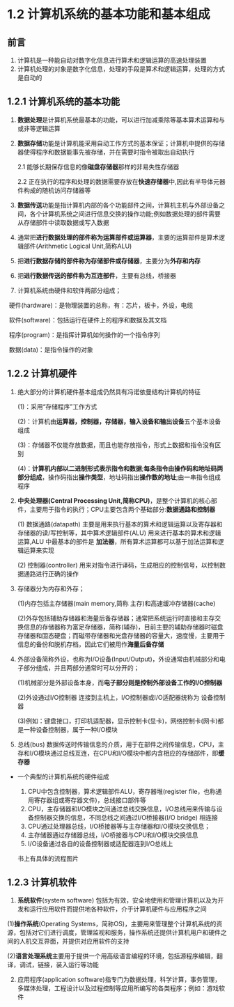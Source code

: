 # 1.2 计算机系统的基本功能和基本组成

## 前言

1. 计算机是一种能自动对数字化信息进行算术和逻辑运算的高速处理装置
2. 计算机处理的对象是数字化信息，处理的手段是算术和逻辑运算，处理的方式是自动的

## 1.2.1 计算机系统的基本功能

1. **数据处理**是计算机系统最基本的功能，可以进行加减乘除等基本算术运算和与或非等逻辑运算

2. **数据存储**功能是计算机能采用自动工作方式的基本保证；计算机中提供的存储器使得程序和数据能事先被存储，并在需要时指令被取出自动执行

   2.1 能够长期保存信息的像**磁盘存储器**那样的非易失性存储器

   2.2 正在执行的程序和处理的数据需要存放在**快速存储器**中,因此有半导体元器件构成的随机访问存储器等

3. **数据传送**功能是指计算机内部的各个功能部件之间，计算机主机与外部设备之间，各个计算机系统之间进行信息交换的操作功能;例如数据处理的部件需要从存储部件中读取数据或写入数据

4. 通常把**进行数据处理的部件称为运算部件或运算器**，主要的运算部件是算术逻辑部件(Arithmetic   Logical Unit,简称ALU)

5. 把**进行数据存储的部件称为存储部件或存储器**，主要分为**外存和内存**

6. 把**进行数据传送的部件称为互连部件**，主要有总线，桥接器

7. 计算机系统由硬件和软件两部分组成；

​	硬件(hardware)：是物理装置的总称，有：芯片，板卡，外设，电缆

​	软件(software)：包括运行在硬件上的程序和数据及其文档

​	程序(program)：是指挥计算机如何操作的一个指令序列

​	数据(data)：是指令操作的对象



## 1.2.2 计算机硬件

1. 绝大部分的计算机硬件基本组成仍然具有冯诺依曼结构计算机的特征

   (1)：采用“存储程序”工作方式

   (2)：计算机由**运算器，控制器，存储器，输入设备和输出设备**五个基本设备组成

   (3)：存储器不仅能存放数据，而且也能存放指令，形式上数据和指令没有区别

   (4)：**计算机内部以二进制形式表示指令和数据**;**每条指令由操作码和地址码两部分组成**，操作码指出**操作类型**，地址码指出**操作数的地址**;由一串指令组成程序

2. **中央处理器(Central Processing Unit,简称CPU)**，是整个计算机的核心部件，主要用于指令的执行；CPU主要包含两个基础部分:**数据通路和控制器**

   (1) 数据通路(datapath) 主要是用来执行基本的算术和逻辑运算以及寄存器和存储器的读/写控制等，其中算术逻辑部件(ALU) 用来进行基本的算术和逻辑运算,ALU 中最基本的部件是 **加法器**，所有算术运算都可以基于加法运算和逻辑运算来实现

   (2) 控制器(controller) 用来对指令进行译码，生成相应的控制信号，以控制数据通路进行正确的操作

3. 存储器分为内存和外存；

   (1)内存包括主存储器(main memory,简称 主存)和高速缓冲存储器(cache)

   (2)外存包括辅助存储器和海量后备存储器；通常把系统运行时直接和主存交换信息的存储器称为富足存储器，简称(辅存)，目前主要的辅助存储器时磁盘存储器和固态硬盘；而磁带存储器和光盘存储器的容量大，速度慢，主要用于信息的备份和脱机存档，因此它们被用作**海量后备存储**

4. 外部设备简称外设，也称为I/O设备(Input/Output)，外设通常由机械部分和电子部分组成，并且两部分通常时可以分开的；

   (1)机械部分是外部设备本身，而**电子部分则是控制外部设备工作的I/O控制器**

   (2)外设通过I/O控制器 连接到主机上，I/O控制器或I/O适配器统称为 设备控制器

   (3)例如：键盘接口，打印机适配器，显示控制卡(显卡)，网络控制卡(网卡)都是一种设备控制器，属于一种I/O模块

5. 总线(bus) 数据传送时传输信息的介质，用于在部件之间传输信息，CPU，主存和I/O模块通过总线互连，在CPU和I/O模块中都内含相应的存储部件，即**缓存器**



- 一个典型的计算机系统的硬件组成

  1. CPU中包含控制器，算术逻辑部件ALU，寄存器堆(register file，也称通用寄存器组或寄存器文件)，总线接口部件等
  2. CPU，主存储器和I/O模块之间通过总线交换信息，I/O总线用来传输与设备控制器交换的信息，不同总线之间通过I/O桥接器(I/O bridge) 相连接
  3. CPU通过处理器总线，I/O桥接器等与主存储器和I/O模块交换信息；
  4. 主存储器通过存储器总线，I/O桥接器与CPU和I/O模块交换信息
  5. I/O设备通过各自的设备控制器或适配器连到I/O总线上

  书上有具体的流程图片

## 1.2.3 计算机软件

1.  **系统软件**(system software) 包括为有效，安全地使用和管理计算机以及为开发和运行应用软件而提供地各种软件，介于计算机硬件与应用程序之间

   (1)**操作系统**(Operating Systems，简称OS)，主要用来管理整个计算机系统的资源，包括对它们进行调度，管理监视和服务，操作系统还提供计算机用户和硬件之间的人机交互界面，并提供对应用软件的支持

   (2)**语言处理系统**主要用于提供一个用高级语言编程的环境，包括源程序编辑，翻译，调试，链接，装入运行等功能

2. 应用程序(application software)指专门为数据处理，科学计算，事务管理，多媒体处理，工程设计以及过程控制等应用所编写的各类程序；例如：游戏软件